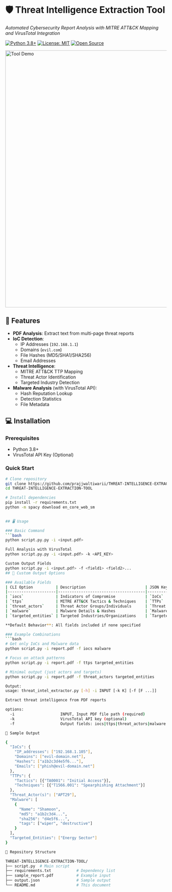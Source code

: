 # 🛡️ Threat Intelligence Extraction Tool
*Automated Cybersecurity Report Analysis with MITRE ATT&CK Mapping and VirusTotal Integration*

[![Python 3.8+](https://img.shields.io/badge/python-3.8%2B-blue)](https://www.python.org/)
[![License: MIT](https://img.shields.io/badge/License-MIT-yellow)](https://opensource.org/licenses/MIT)
[![Open Source](https://badges.frapsoft.com/os/v2/open-source.svg?v=103)](https://github.com/prajjwaltiwarii/THREAT-INTELLIGENCE-EXTRACTION-TOOL)

<img src="https://github.com/prajjwaltiwarii/THREAT-INTELLIGENCE-EXTRACTION-TOOL/assets/placeholder-image.jpg" width="800" alt="Tool Demo">


## 🎯 Features
- **PDF Analysis**: Extract text from multi-page threat reports
- **IoC Detection**: 
  - IP Addresses (`192.168.1.1`) 
  - Domains (`evil.com`)
  - File Hashes (MD5/SHA1/SHA256)
  - Email Addresses
- **Threat Intelligence**:
  - MITRE ATT&CK TTP Mapping
  - Threat Actor Identification
  - Targeted Industry Detection
- **Malware Analysis** (with VirusTotal API):
  - Hash Reputation Lookup
  - Detection Statistics
  - File Metadata

## 💻 Installation

### Prerequisites
- Python 3.8+
- VirusTotal API Key (Optional)

### Quick Start
```bash
# Clone repository
git clone https://github.com/prajjwaltiwarii/THREAT-INTELLIGENCE-EXTRACTION-TOOL.git
cd THREAT-INTELLIGENCE-EXTRACTION-TOOL

# Install dependencies
pip install -r requirements.txt
python -m spacy download en_core_web_sm 

 
## 🖥️ Usage

### Basic Command
```bash
python script.py.py -i <input.pdf>

Full Analysis with VirusTotal
python script.py.py -i <input.pdf> -k <API_KEY>

Custom Output Fields
python script.py -i <input.pdf> -f <field1> <field2>...
## 🔧 Custom Output Options

### Available Fields
| CLI Option          | Description                          | JSON Key               |
|---------------------|--------------------------------------|------------------------|
| `iocs`              | Indicators of Compromise             | `IoCs`                 |
| `ttps`              | MITRE ATT&CK Tactics & Techniques    | `TTPs`                 |
| `threat_actors`     | Threat Actor Groups/Individuals      | `Threat Actor(s)`      |
| `malware`           | Malware Details & Hashes             | `Malware`              |
| `targeted_entities` | Targeted Industries/Organizations    | `Targeted Entities`    |

**Default Behavior**: All fields included if none specified

### Example Combinations
```bash
# Get only IoCs and Malware data
python script.py -i report.pdf -f iocs malware

# Focus on attack patterns
python script.py -i report.pdf -f ttps targeted_entities

# Minimal output (just actors and targets)
python script.py -i report.pdf -f threat_actors targeted_entities

Output:
usage: threat_intel_extractor.py [-h] -i INPUT [-k K] [-f [F ...]]

Extract threat intelligence from PDF reports

options:
  -i                    INPUT, Input PDF file path (required)
  -k                    VirusTotal API key (optional)
  -f                    Output fields: iocs|ttps|threat_actors|malware|targeted_entities

📄 Sample Output

{
  "IoCs": {
    "IP_addresses": ["192.168.1.105"],
    "Domains": ["evil-domain.net"],
    "Hashes": ["a1b2c3d4e5f6..."],
    "Emails": ["phish@evil-domain.net"]
  },
  "TTPs": {
    "Tactics": [{"TA0001": "Initial Access"}],
    "Techniques": [{"T1566.001": "Spearphishing Attachment"}]
  },
  "Threat_Actor(s)": ["APT29"],
  "Malware": [
    {
      "Name": "Shamoon",
      "md5": "a1b2c3d4...",
      "sha256": "d4e5f6...",
      "tags": ["wiper", "destructive"]
    }
  ],
  "Targeted_Entities": ["Energy Sector"]
}

📂 Repository Structure

THREAT-INTELLIGENCE-EXTRACTION-TOOL/
├── script.py  # Main script
├── requirements.txt           # Dependency list
├── sample_report.pdf          # Example input
├── output.json                # Sample output
└── README.md                  # This document
